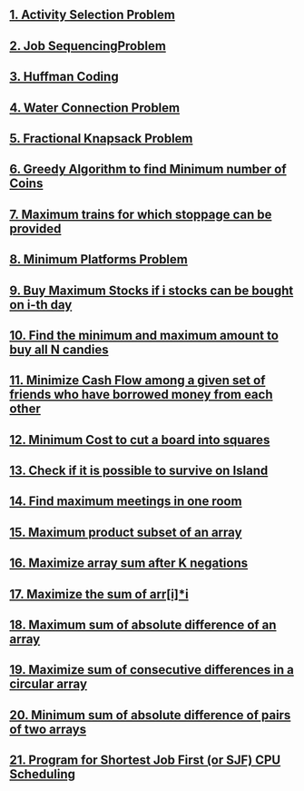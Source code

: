 ## [1. Activity Selection Problem](https://github.com/singh7priyanshu/love_babbar_450_solutions/tree/main/greedy/Activity%20Selection%20Problem)<br />
## [2. Job SequencingProblem](https://github.com/singh7priyanshu/love_babbar_450_solutions/tree/main/greedy/Job%20SequencingProblem)<br />
## [3. Huffman Coding](https://github.com/singh7priyanshu/love_babbar_450_solutions/tree/main/greedy/Huffman%20Coding)<br />
## [4. Water Connection Problem](https://github.com/singh7priyanshu/love_babbar_450_solutions/tree/main/greedy/Water%20Connection%20Problem)<br />
## [5. Fractional Knapsack Problem](https://github.com/singh7priyanshu/love_babbar_450_solutions/tree/main/greedy/Fractional%20Knapsack%20Problem)<br />
## [6. Greedy Algorithm to find Minimum number of Coins](https://github.com/singh7priyanshu/love_babbar_450_solutions/tree/main/greedy/Greedy%20Algorithm%20to%20find%20Minimum%20number%20of%20Coins)<br />
## [7. Maximum trains for which stoppage can be provided](https://github.com/singh7priyanshu/love_babbar_450_solutions/tree/main/greedy/Maximum%20trains%20for%20which%20stoppage%20can%20be%20provided)<br />
## [8. Minimum Platforms Problem](https://github.com/singh7priyanshu/love_babbar_450_solutions/tree/main/greedy/Minimum%20Platforms%20Problem)<br />
## [9. Buy Maximum Stocks if i stocks can be bought on i-th day](https://github.com/singh7priyanshu/love_babbar_450_solutions/tree/main/greedy/Buy%20Maximum%20Stocks%20if%20i%20stocks%20can%20be%20bought%20on%20i-th%20day)<br />
## [10. Find the minimum and maximum amount to buy all N candies](https://github.com/singh7priyanshu/love_babbar_450_solutions/tree/main/greedy/Find%20the%20minimum%20and%20maximum%20amount%20to%20buy%20all%20N%20candies)<br />
## [11. Minimize Cash Flow among a given set of friends who have borrowed money from each other](https://github.com/singh7priyanshu/love_babbar_450_solutions/tree/main/greedy/Minimize%20Cash%20Flow%20among%20a%20given%20set%20of%20friends%20who%20have%20borrowed%20money%20from%20each%20other)<br />
## [12. Minimum Cost to cut a board into squares](https://github.com/singh7priyanshu/love_babbar_450_solutions/tree/main/greedy/Minimum%20Cost%20to%20cut%20a%20board%20into%20squares)<br />
## [13. Check if it is possible to survive on Island](https://github.com/singh7priyanshu/love_babbar_450_solutions/tree/main/greedy/Check%20if%20it%20is%20possible%20to%20survive%20on%20Island)<br />
## [14. Find maximum meetings in one room](https://github.com/singh7priyanshu/love_babbar_450_solutions/tree/main/greedy/Find%20maximum%20meetings%20in%20one%20room)<br />
## [15. Maximum product subset of an array](https://github.com/singh7priyanshu/love_babbar_450_solutions/tree/main/greedy/Maximum%20product%20subset%20of%20an%20array)<br />
## [16. Maximize array sum after K negations](https://github.com/singh7priyanshu/love_babbar_450_solutions/tree/main/greedy/Maximize%20array%20sum%20after%20K%20negations)<br />
## [17. Maximize the sum of arr[i]*i](https://github.com/singh7priyanshu/love_babbar_450_solutions/tree/main/greedy/Maximize%20the%20sum%20of%20arr%5Bi%5D.i)<br />
## [18. Maximum sum of absolute difference of an array](https://github.com/singh7priyanshu/love_babbar_450_solutions/tree/main/greedy/Maximum%20sum%20of%20absolute%20difference%20of%20an%20array)<br />
## [19. Maximize sum of consecutive differences in a circular array](https://github.com/singh7priyanshu/love_babbar_450_solutions/tree/main/greedy/Maximum%20sum%20of%20absolute%20difference%20of%20an%20array)<br />
## [20. Minimum sum of absolute difference of pairs of two arrays](https://github.com/singh7priyanshu/love_babbar_450_solutions/tree/main/greedy/Minimum%20sum%20of%20absolute%20difference%20of%20pairs%20of%20two%20arrays)<br />
## [21. Program for Shortest Job First (or SJF) CPU Scheduling](https://github.com/singh7priyanshu/love_babbar_450_solutions/tree/main/greedy/Program%20for%20Shortest%20Job%20First%20(or%20SJF)%20CPU%20Scheduling)<br />
## []()<br />
## []()<br />
## []()<br />
## []()<br />
## []()<br />
## []()<br />
## []()<br />
## []()<br />
## []()<br />
## []()<br />
## []()<br />
## []()<br />
## []()<br />


